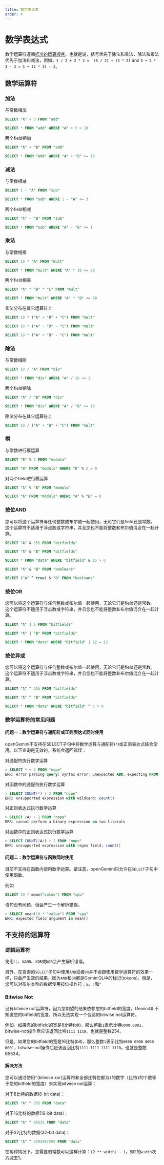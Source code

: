 ```yaml
---
title: 数学表达式
order: 4
---
```



# 数学表达式

数学运算符遵循[标准的运算顺序](https://golang.org/ref/spec#Operator_precedence)。也就是说，括号优先于除法和乘法，除法和乘法优先于加法和减法，例如，`5 / 2 + 3 * 2 =  (5 / 2) + (3 * 2)` and `5 + 2 * 3 - 2 = 5 + (2 * 3) - 2`。


## 数学运算符

### 加法

与常数相加

```sql
SELECT "A" + 5 FROM "add"
```
```sql
SELECT * FROM "add" WHERE "A" + 5 > 10
```

两个field相加

```sql
SELECT "A" + "B" FROM "add"
```
```sql
SELECT * FROM "add" WHERE "A" + "B" >= 10
```

### 减法

与常数相减

```sql
SELECT 1 - "A" FROM "sub"
```
```sql
SELECT * FROM "sub" WHERE 1 - "A" <= 3
```

两个field相减

```sql
SELECT "A" - "B" FROM "sub"
```
```sql
SELECT * FROM "sub" WHERE "A" - "B" <= 1
```

### 乘法

与常数相乘

```sql
SELECT 10 * "A" FROM "mult"
```
```sql
SELECT * FROM "mult" WHERE "A" * 10 >= 20
```

两个field相乘

```sql
SELECT "A" * "B" * "C" FROM "mult"
```
```sql
SELECT * FROM "mult" WHERE "A" * "B" <= 80
```

乘法分布在其它运算符上

```sql
SELECT 10 * ("A" + "B" + "C") FROM "mult"
```

```sql
SELECT 10 * ("A" - "B" - "C") FROM "mult"
```

```sql
SELECT 10 * ("A" + "B" - "C") FROM "mult"
```

### 除法

与常数相除

```sql
SELECT 10 / "A" FROM "div"
```
```sql
SELECT * FROM "div" WHERE "A" / 10 <= 2
```

两个field相除

```sql
SELECT "A" / "B" FROM "div"
```
```sql
SELECT * FROM "div" WHERE "A" / "B" >= 10
```

除法分布在其它运算符上

```sql
SELECT 10 / ("A" + "B" + "C") FROM "mult"
```

### 模

与常数进行模运算

```sql
SELECT "B" % 2 FROM "modulo"
```
```sql
SELECT "B" FROM "modulo" WHERE "B" % 2 = 0
```

对两个field进行模运算

```sql
SELECT "A" % "B" FROM "modulo"
```
```sql
SELECT "A" FROM "modulo" WHERE "A" % "B" = 0
```

### 按位AND

您可以将这个运算符与任何整数或布尔值一起使用，无论它们是field还是常数。这个运算符不适用于浮点数或字符串，并且您也不能将整数和布尔值混合在一起计算。

```sql
SELECT "A" & 255 FROM "bitfields"
```

```sql
SELECT "A" & "B" FROM "bitfields"
```

```sql
SELECT * FROM "data" WHERE "bitfield" & 15 > 0
```

```sql
SELECT "A" & "B" FROM "booleans"
```

```sql
SELECT ("A" ^ true) & "B" FROM "booleans"
```


### 按位OR

您可以将这个运算符与任何整数或布尔值一起使用，无论它们是field还是常数。这个运算符不适用于浮点数或字符串，并且您也不能将整数和布尔值混合在一起计算。

```sql
SELECT "A" | 5 FROM "bitfields"
```

```sql
SELECT "A" | "B" FROM "bitfields"
```

```sql
SELECT * FROM "data" WHERE "bitfield" | 12 = 12
```

### 按位异或

您可以将这个运算符与任何整数或布尔值一起使用，无论它们是field还是常数。这个运算符不适用于浮点数或字符串，并且您也不能将整数和布尔值混合在一起计算。

```sql
SELECT "A" ^ 255 FROM "bitfields"
```

```sql
SELECT "A" ^ "B" FROM "bitfields"
```

```sql
SELECT * FROM "data" WHERE "bitfield" ^ 6 > 0
```

### 数学运算符的常见问题

#### 问题一：数学运算符与通配符或正则表达式同时使用
openGemini不支持在SELECT子句中将数学运算与通配符(`*`)或正则表达式结合使用。以下查询是无效的，系统会返回错误：

对通配符执行数学运算
```sql
> SELECT * + 2 FROM "nope"
ERR: error parsing query: syntax error: unexpected ADD, expecting FROM
```

对函数中的通配符执行数学运算
```sql
> SELECT COUNT(*) / 2 FROM "nope"
ERR: unsupported expression with wildcard: count()
```

对正则表达式执行数学运算
```sql
> SELECT /A/ + 2 FROM "nope"
ERR: cannot perform a binary expression on two literals
```

对函数中的正则表达式执行数学运算
```sql
> SELECT COUNT(/A/) + 2 FROM "nope"
ERR: unsupported expression with regex field: count()
```

#### 问题二：数学运算符与函数同时使用

目前不支持在函数内使用数学运算。请注意，openGemini只允许在`SELECT`子句中使用函数。

例如

```sql
SELECT 10 * mean("value") FROM "cpu"
```
语句没有问题，但会产生一个解析错误。
```sql
> SELECT mean(10 * "value") FROM "cpu"
ERR: expected field argument in mean()
```
## 不支持的运算符

### 逻辑运算符

使用`!|`、`NAND`、`XOR`或`NOR`会产生解析错误。

另外，在查询的`SELECT`子句中使用`AND`或者`OR`并不会跟使用数学运算符的效果一样，只会产生空的结果，因为`AND`和`OR`都是GeminiQL中的标记(tokens)。但是，您可以对布尔类型的数据使用按位操作符：`&`、`|`和`^`

### Bitwise Not

没有bitwise not运算符，因为您期望的结果依赖您的bitfield的宽度。GeminiQL不知道您的bitfield的宽度，所以无法实现一个合适的bitwise not运算符。

例如，如果您的bitfield的宽是8比特(bit)，那么整数`1`表示比特`0000 0001`，bitwise-not操作后应该返回比特`1111 1110`，也就是整数254。

但是，如果您的bitfield的宽是16比特(bit)，那么整数`1`表示比特`0000 0000 0000 0001`，bitwise-not操作后应该返回比特`1111 1111 1111 1110`，也就是整数65534。

#### 解决方法

您可以通过使用`^`(bitwise xor)运算符和全部比特位都为`1`的数字（比特`1`的个数等于您的bitfield的宽度）来实现bitwise not运算：

对于8比特的数据(8-bit data)：

```sql
SELECT "A" ^ 255 FROM "data"
```

对于16比特的数据(16-bit data)：

```sql
SELECT "A" ^ 65535 FROM "data"
```

对于32比特的数据(32-bit data)：

```sql
SELECT "A" ^ 4294967295 FROM "data"
```

在每种情况下，您需要的常数可以这样计算：`(2 ** width) - 1`，即2的`width`次方减去1。
